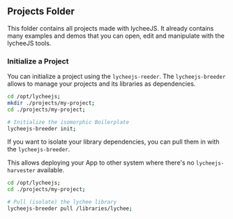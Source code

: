 
## Projects Folder

This folder contains all projects made with lycheeJS. It already
contains many examples and demos that you can open, edit and
manipulate with the lycheeJS tools.



### Initialize a Project

You can initialize a project using the `lycheejs-reeder`.
The `lycheejs-breeder` allows to manage your projects and its
libraries as dependencies.


```bash
cd /opt/lycheejs;
mkdir ./projects/my-project;
cd ./projects/my-project;

# Initialize the isomorphic Boilerplate
lycheejs-breeder init;
```

If you want to isolate your library dependencies, you can
pull them in with the `lycheejs-breeder`.

This allows deploying your App to other system where there's
no `lycheejs-harvester` available.

```bash
cd /opt/lycheejs;
cd ./projects/my-project;

# Pull (isolate) the lychee library
lycheejs-breeder pull /libraries/lychee;
```

